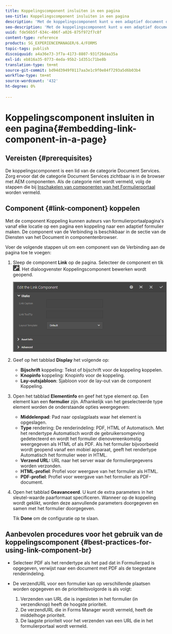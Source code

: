 ```yaml
---
title: Koppelingscomponent insluiten in een pagina
seo-title: Koppelingscomponent insluiten in een pagina
description: 'Met de koppelingscomponent kunt u een adaptief document of een adaptief formulier van een willekeurige pagina koppelen.  '
seo-description: 'Met de koppelingscomponent kunt u een adaptief document of een adaptief formulier van een willekeurige pagina koppelen.  '
uuid: fde56b5f-634c-406f-a026-875f972f7c8f
content-type: reference
products: SG_EXPERIENCEMANAGER/6.4/FORMS
topic-tags: publish
discoiquuid: a4a36e73-3f7a-4173-8807-931f26daa35a
exl-id: eb816a35-0773-4eda-95b2-1d351c71be8b
translation-type: tm+mt
source-git-commit: bd94d3949f0117aa3e1c9f0e84f7293a5d6b03b4
workflow-type: tm+mt
source-wordcount: '432'
ht-degree: 0%

---
```


# Koppelingscomponent insluiten in een pagina{#embedding-link-component-in-a-page}

## Vereisten {#prerequisites}

De koppelingscomponent is een lid van de categorie Document Services. Zorg ervoor dat de categorie Document Services zichtbaar is in de browser met AEM componenten. Als de categorie niet wordt vermeld, volg de stappen die bij [Inschakelen van componenten van het Formulierportaal](/help/forms/using/enabling-forms-portal-components.md) worden vermeld.

## Component {#link-component} koppelen

Met de component Koppeling kunnen auteurs van formulierportaalpagina&#39;s vanaf elke locatie op een pagina een koppeling naar een adaptief formulier maken. De component van de Verbinding is beschikbaar in de sectie van de Diensten van het Document in componentenbrowser.

Voer de volgende stappen uit om een component van de Verbinding aan de pagina toe te voegen:

1. Sleep de component **Link** op de pagina. Selecteer de component en tik ![cmppr](assets/cmppr.png). Het dialoogvenster Koppelingscomponent bewerken wordt geopend.

   ![edit-link-component](assets/edit-link-component.png)

1. Geef op het tabblad **Display** het volgende op:

   * **Bijschrift** koppeling: Tekst of bijschrift voor de koppeling koppelen.
   * **Knopinfo** koppeling: Knopinfo voor de koppeling.
   * **Lay-outsjabloon**: Sjabloon voor de lay-out van de component Koppeling.

1. Open het tabblad **Elementinfo** en geef het type element op. Een element kan een **formulier** zijn. Afhankelijk van het geselecteerde type element worden de onderstaande opties weergegeven:

   * **Middelenpad**: Pad naar opslagplaats waar het element is opgeslagen.
   * **Type** rendering: De renderindeling: PDF, HTML of Automatisch. Met het rendertype Automatisch wordt de gebruikersomgeving gedetecteerd en wordt het formulier dienovereenkomstig weergegeven als HTML of als PDF. Als het formulier bijvoorbeeld wordt geopend vanaf een mobiel apparaat, geeft het rendertype Automatisch het formulier weer in HTML.
   * **Verzend URL:**  URL naar het server waar de formuliergegevens worden verzonden.
   * **HTML-profiel**: Profiel voor weergave van het formulier als HTML.
   * **PDF-profiel**: Profiel voor weergave van het formulier als PDF-document.

1. Open het tabblad **Geavanceerd**. U kunt de extra parameters in het sleutel-waarde paarformaat specificeren. Wanneer op de koppeling wordt geklikt, worden deze aanvullende parameters doorgegeven en samen met het formulier doorgegeven.

   Tik **Done** om de configuratie op te slaan.

## Aanbevolen procedures voor het gebruik van de koppelingscomponent {#best-practices-for-using-link-component-br}

* Selecteer PDF als het rendertype als het pad dat in Formulierpad is opgegeven, verwijst naar een document met PDF als de toegestane renderindeling.
* De verzendURL voor een formulier kan op verschillende plaatsen worden opgegeven en de prioriteitsvolgorde is als volgt:

   1. Verzenden van URL die is ingesloten in het formulier (in verzendknop) heeft de hoogste prioriteit.
   1. De verzendURL die in Forms Manager wordt vermeld, heeft de middelhoge prioriteit.
   1. De laagste prioriteit voor het verzenden van een URL die in het formulierportaal wordt vermeld.
